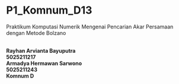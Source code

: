 # P1_Komnum_D13
Praktikum Komputasi Numerik Mengenai Pencarian Akar Persamaan dengan Metode Bolzano

**<br>Rayhan Arvianta Bayuputra
<br>5025211217
<br>Armadya Hermawan Sarwono
<br>5025211243
<br>Komnum D**
